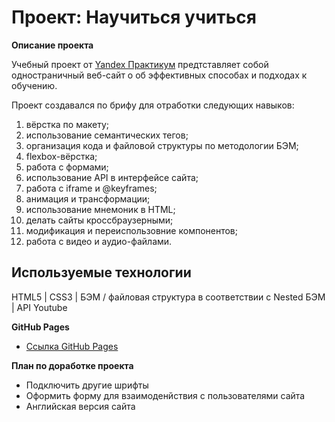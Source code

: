 # Проект: Научиться учиться

**Описание проекта**

Учебный проект от [Yandex Практикум](https://practicum.yandex.ru/web/) предтставляет собой одностраничный веб-сайт о об эффективных способах и подходах к обучению.

Проект создавался по брифу для отработки следующих навыков:

1. вёрстка по макету;
2. использование семантических тегов;
3. организация кода и файловой структуры по методологии БЭМ;
4. flexbox-вёрстка;
5. работа с формами;
6. использование API в интерфейсе сайта;
7. работа с iframe и @keyframes;
8. анимация и трансформации;
9. использование мнемоник в HTML;
10. делать сайты кроссбраузерными;
11. модификация и переиспользовние компонентов;
12. работа c видео и аудио-файлами.

## Используемые технологии
HTML5 | CSS3 | БЭМ / файловая структура в соответствии с Nested БЭМ | API Youtube

**GitHub Pages**

* [Ссылка GitHub Pages](https://elislis7.github.io/how-to-learn/)

**План по доработке проекта**

 - Подключить другие шрифты
 - Оформить форму для взаимоденйствия с пользователями сайта
 - Английская версия сайта